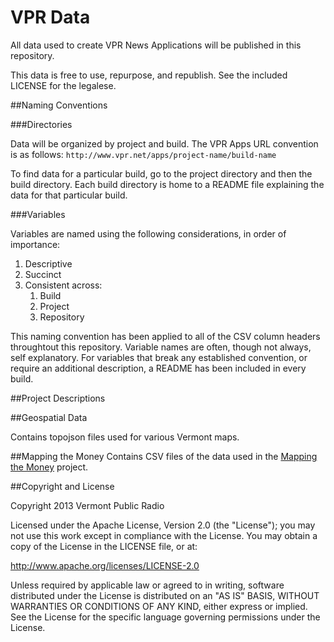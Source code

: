 VPR Data
====

All data used to create VPR News Applications will be published in this repository.

This data is free to use, repurpose, and republish. See the included LICENSE for the legalese.

##Naming Conventions

###Directories

Data will be organized by project and build. The VPR Apps URL convention is as follows: `http://www.vpr.net/apps/project-name/build-name`

To find data for a particular build, go to the project directory and then the build directory. Each build directory is home to a README file explaining the data for that particular build.

###Variables

Variables are named using the following considerations, in order of importance:

1. Descriptive
2. Succinct
3. Consistent across:
    1. Build
    2. Project
    3. Repository

This naming convention has been applied to all of the CSV column headers throughtout this repository. Variable names are often, though not always, self explanatory. For variables that break any established convention, or require an additional description, a README has been included in every build.

##Project Descriptions

##Geospatial Data

Contains topojson files used for various Vermont maps.

##Mapping the Money
Contains CSV files of the data used in the [Mapping the Money](http://www.vpr.net/apps/mapping-the-money/fed) project.

##Copyright and License

Copyright 2013 Vermont Public Radio

Licensed under the Apache License, Version 2.0 (the "License"); you may not use this work except in compliance with the License.
You may obtain a copy of the License in the LICENSE file, or at:

http://www.apache.org/licenses/LICENSE-2.0

Unless required by applicable law or agreed to in writing, software distributed under the License is distributed on an "AS IS" BASIS,
WITHOUT WARRANTIES OR CONDITIONS OF ANY KIND, either express or implied. See the License for the specific language
governing permissions under the License.
